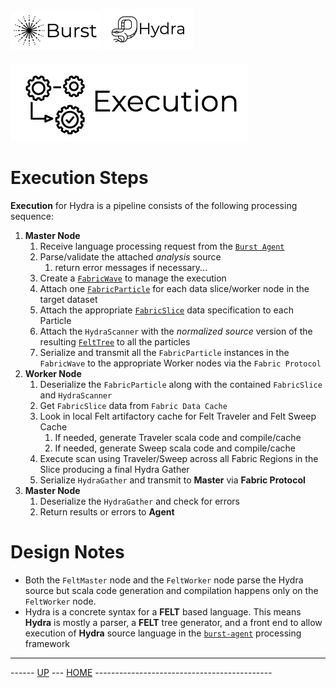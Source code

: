 ![Burst](../../../doc/burst_small.png) ![](../hydra_small.png "")
--
     
![](execution.png "")

# Execution Steps
__Execution__ for Hydra is a pipeline consists of the following processing sequence:
1. **Master Node**
   1. Receive language processing request from the [`Burst Agent`](../../../burst-agent/readme.md)
   2. Parse/validate the attached _analysis_ source
      1. return error messages if necessary...
   3. Create a [`FabricWave`](../../../burst-fabric/doc/waves.md) to manage the execution
   4. Attach one [`FabricParticle`](../../../burst-fabric/doc/waves.md) for each data slice/worker node in the target dataset
   5. Attach the appropriate [`FabricSlice`](../../../burst-fabric/doc/slice.md) data specification to each Particle
   6. Attach the `HydraScanner` with the _normalized source_ version of the resulting [`FeltTree`](../../../burst-felt/readme.md) to all the particles
   7. Serialize and transmit all the `FabricParticle` instances in the `FabricWave` to the appropriate Worker nodes via the `Fabric Protocol`
2. **Worker Node**
   1. Deserialize the `FabricParticle` along with the contained `FabricSlice` and `HydraScanner`
   2. Get `FabricSlice` data from `Fabric Data Cache`
   3. Look in local Felt artifactory cache for Felt Traveler and Felt Sweep Cache
      1. If needed, generate Traveler scala code and compile/cache
      2. If needed, generate Sweep scala code and compile/cache
   4. Execute scan using Traveler/Sweep across all Fabric Regions in the Slice producing a final Hydra Gather
   5. Serialize `HydraGather` and transmit to **Master** via **Fabric Protocol**
3. **Master Node**
   1. Deserialize the `HydraGather` and check for errors
   2. Return results or errors to **Agent**
   
# Design Notes
* Both the `FeltMaster` node and the `FeltWorker` node parse the Hydra source but scala code generation and compilation happens
 only on the `FeltWorker` node.
* Hydra is a concrete syntax for a **FELT** based language. This means **Hydra** is mostly a parser, a **FELT** tree generator, and a front end
    to allow execution of **Hydra** source language in the [`burst-agent`](../../../burst-agent/readme.md) processing framework

---
------ [UP](../../../readme.md) ---  [HOME](../../readme.md) --------------------------------------------
